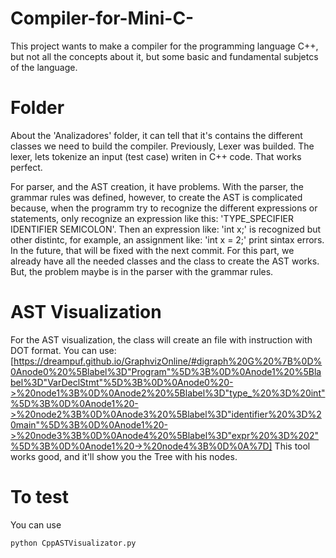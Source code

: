 # Compiler-for-Mini-C-
This project wants to make a compiler for the programming language C++, but not all the concepts about it, but some basic and fundamental subjetcs of the language.

# Folder

About the 'Analizadores' folder, it can tell that it's contains the different classes we need to build the compiler. Previously, Lexer was builded. The lexer, lets tokenize an input (test case) writen in C++ code. That works perfect.

For parser, and the AST creation, it have problems. With the parser, the grammar rules was defined, however, to create the AST is complicated because, when the programm try to recognize the different expressions or statements, only recognize an expression like this: 'TYPE_SPECIFIER IDENTIFIER SEMICOLON'. Then an expression like: 'int x;' is recognized but other distintc, for example, an assignment like: 'int x = 2;' print sintax errors.  In the future, that will be fixed with the next commit. For this part, we already have all the needed classes and the class to create the AST works. But, the problem maybe is in the parser with the grammar rules.

# AST Visualization
For the AST visualization, the class will create an file with instruction with DOT format. You can use: [https://dreampuf.github.io/GraphvizOnline/#digraph%20G%20%7B%0D%0Anode0%20%5Blabel%3D"Program"%5D%3B%0D%0Anode1%20%5Blabel%3D"VarDeclStmt"%5D%3B%0D%0Anode0%20->%20node1%3B%0D%0Anode2%20%5Blabel%3D"type_%20%3D%20int"%5D%3B%0D%0Anode1%20->%20node2%3B%0D%0Anode3%20%5Blabel%3D"identifier%20%3D%20main"%5D%3B%0D%0Anode1%20->%20node3%3B%0D%0Anode4%20%5Blabel%3D"expr%20%3D%202"%5D%3B%0D%0Anode1%20->%20node4%3B%0D%0A%7D] This tool works good, and it'll show you the Tree with his nodes.

# To test
You can use 
```
python CppASTVisualizator.py 
```
